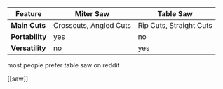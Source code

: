 
| Feature         | Miter Saw              | Table Saw               |
| --------------- | ---------------------- | ----------------------- |
| **Main Cuts**   | Crosscuts, Angled Cuts | Rip Cuts, Straight Cuts |
| **Portability** | yes                    | no                      |
| **Versatility** | no                     | yes                     |

most people prefer table saw on reddit 

[[saw]]
